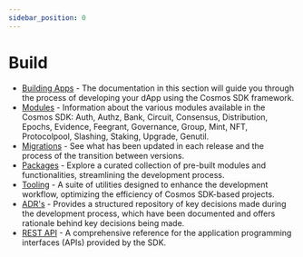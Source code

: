 ```yaml
---
sidebar_position: 0
---
```


# Build

* [Building Apps](./building-apps/00-app-go.md) - The documentation in this section will guide you through the process of developing your dApp using the Cosmos SDK framework.
* [Modules](../../../x/README.md) - Information about the various modules available in the Cosmos SDK: Auth, Authz, Bank, Circuit, Consensus, Distribution, Epochs, Evidence, Feegrant, Governance, Group, Mint, NFT, Protocolpool, Slashing, Staking, Upgrade, Genutil.
* [Migrations](./migrations/01-intro.md) - See what has been updated in each release and the process of the transition between versions.
* [Packages](./packages/README.md) - Explore a curated collection of pre-built modules and functionalities, streamlining the development process.
* [Tooling](./tooling/README.md) - A suite of utilities designed to enhance the development workflow, optimizing the efficiency of Cosmos SDK-based projects.
* [ADR's](./architecture/README.md) - Provides a structured repository of key decisions made during the development process, which have been documented and offers rationale behind key decisions being made.
* [REST API](https://docs.cosmos.network/api) - A comprehensive reference for the application programming interfaces (APIs) provided by the SDK. 
